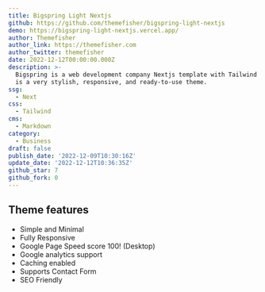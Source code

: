 ```yaml
---
title: Bigspring Light Nextjs
github: https://github.com/themefisher/bigspring-light-nextjs
demo: https://bigspring-light-nextjs.vercel.app/
author: Themefisher
author_link: https://themefisher.com
author_twitter: themefisher
date: 2022-12-12T00:00:00.000Z
description: >-
  Bigspring is a web development company Nextjs template with Tailwind CSS. It
  is a very stylish, responsive, and ready-to-use theme.
ssg:
  - Next
css:
  - Tailwind
cms:
  - Markdown
category:
  - Business
draft: false
publish_date: '2022-12-09T10:30:16Z'
update_date: '2022-12-12T10:36:35Z'
github_star: 7
github_fork: 0
---
```


## Theme features

- Simple and Minimal
- Fully Responsive
- Google Page Speed score 100! (Desktop)
- Google analytics support
- Caching enabled
- Supports Contact Form
- SEO Friendly
